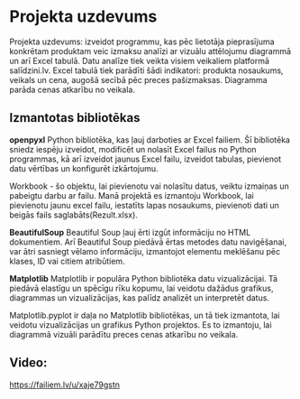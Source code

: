 # Projekta uzdevums

Projekta uzdevums: izveidot programmu, kas pēc lietotāja pieprasījuma konkrētam produktam veic izmaksu analīzi ar vizuālu attēlojumu diagrammā un arī Excel tabulā. Datu analīze tiek veikta visiem veikaliem platformā salīdzini.lv. Excel tabulā tiek parādīti šādi indikatori: produkta nosaukums, veikals un cena, augošā secībā pēc preces pašizmaksas. Diagramma parāda cenas atkarību no veikala.

## Izmantotas bibliotēkas 

**openpyxl**
 Python bibliotēka, kas ļauj darboties ar Excel failiem. Šī bibliotēka sniedz iespēju izveidot, modificēt un nolasīt Excel failus no Python programmas, kā arī izveidot jaunus Excel failu, izveidot tabulas, pievienot datu vērtības un konfigurēt izkārtojumu.

Workbook - šo objektu, lai pievienotu vai nolasītu datus, veiktu izmaiņas un pabeigtu darbu ar failu. Manā projektā es izmantoju Workbook, lai pievienotu jaunu excel failu, iestatīts lapas nosaukums, pievienoti dati un beigās fails saglabāts(Rezult.xlsx).

**BeautifulSoup**
Beautiful Soup ļauj ērti izgūt informāciju no HTML dokumentiem. Arī Beautiful Soup piedāvā ērtas metodes datu navigēšanai, var ātri sasniegt vēlamo informāciju, izmantojot elementu meklēšanu pēc klases, ID vai citiem atribūtiem.

**Matplotlib**
Matplotlib ir populāra Python bibliotēka datu vizualizācijai. Tā piedāvā elastīgu un spēcīgu rīku kopumu, lai veidotu dažādus grafikus, diagrammas un vizualizācijas, kas palīdz analizēt un interpretēt datus.

Matplotlib.pyplot ir daļa no Matplotlib bibliotēkas, un tā tiek izmantota, lai veidotu vizualizācijas un grafikus Python projektos. Es to izmantoju, lai diagrammā vizuāli parādītu preces cenas atkarību no veikala.

## Video:

https://failiem.lv/u/xaje79gstn

